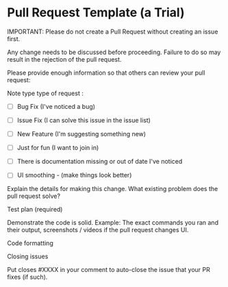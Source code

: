 
# Pull Request Template (a Trial)

IMPORTANT: Please do not create a Pull Request without creating an issue first.

Any change needs to be discussed before proceeding. Failure to do so may result in the rejection of the pull request.

Please provide enough information so that others can review your pull request:

Note type type of request : 

- [ ] Bug Fix (I've noticed a bug)
- [ ] Issue Fix (I can solve this issue in the issue list)
- [ ] New Feature (I'm suggesting something new)
- [ ] Just for fun (I want to join in)
- [ ] There is documentation missing or out of date I've noticed
- [ ] UI smoothing - (make things look better)


Explain the details for making this change. What existing problem does the pull request solve?

Test plan (required)

Demonstrate the code is solid. Example: The exact commands you ran and their output, screenshots / videos if the pull request changes UI.

Code formatting

Closing issues

Put closes #XXXX in your comment to auto-close the issue that your PR fixes (if such).
